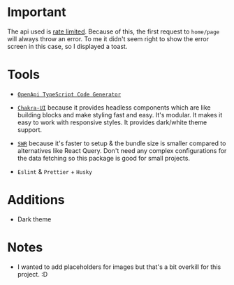 # Important

The api used is [rate limited](https://jikan.docs.apiary.io/#introduction/information/rate-limiting). Because of this, the first request to `home/page`
will always throw an error. To me it didn't seem right to show the error screen
in this case, so I displayed a toast.

# Tools

-   [`OpenApi TypeScript Code Generator`](https://www.npmjs.com/package/openapi-typescript-codegen)

-   [`Chakra-UI`](https://chakra-ui.com/getting-started) because it provides headless
    components which are like building blocks and make styling fast and easy. It's
    modular. It makes it easy to work with responsive styles. It provides dark/white
    theme support.

-   [`SWR`](https://swr.vercel.app/) because it's faster to setup & the bundle
    size is smaller compared to alternatives like React Query. Don't need any complex configurations for the data fetching so this package is good for small projects. 

-   `Eslint` & `Prettier` + `Husky`

# Additions

-   Dark theme

# Notes

-   I wanted to add placeholders for images but that's a bit overkill for this
    project. :D
